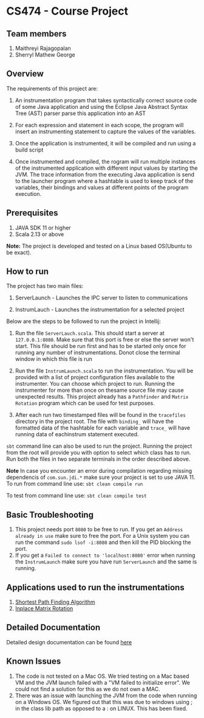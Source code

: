 # CS474 - Course Project
## Team members
1. Maithreyi Rajagopalan
2. Sherryl Mathew George
## Overview
The requirements of this project are:

1. An instrumentation program that takes syntactically correct source code of some Java application and using the Eclipse Java Abstract Syntax Tree (AST) parser parse this application into an AST

2. For each expression and statement in each scope, the program will insert an instrumenting statement to capture the values of the variables. 

3. Once the application is instrumented, it will be compiled and run using a build script

4. Once instrumented and compiled, the rogram will run multiple instances of the instrumented application with different input values by starting the JVM. The trace information from the executing Java application is send to the launcher program where a hashtable is used to keep track of the variables, their bindings and values at different points of the program execution.
## Prerequisites
1. JAVA SDK 11 or higher
2. Scala 2.13 or above

**Note:** The project is developed and tested on a Linux based OS(Ubuntu to be exact).
## How to run
The project has two main files:

1. ServerLaunch - Launches the IPC server to listen to communications

2. InstrumLauch - Launches the instrumentation for a selected project

Below are the steps to be followed to run the project in Intellij:

1. Run the file `ServerLauch.scala`. This should start a server at `127.0.0.1:8080`. Make sure that this port is free  or else the server won't start. This file should be run first and has to be started only once for running any number of instrumentations. Donot close the terminal window in which this file is run

2. Run the file `InstrumLaunch.scala` to run the instrumentation. You will be provided with a list of project configuration files available to the instrumenter. You can choose which project to run. Running the instrumenter for more than once on thesame source file may cause unexpected results. This project already has a `Pathfinder` and `Matrix Rotation` program which can be used for test purposes. 

3. After each run two timestamped files will be found in the `tracefiles` directory in the project root. The file with `binding_` will have the formatted data of the hashtable for each variable and `trace_` will have running data of eachinstrum statement executed.

`sbt` command line can also be used to run the project. Running the project from the root will provide you with option to select which class has to run. Run both the files in two separate terminals in the order described above.

**Note** In case you encounter an error during compilation regarding missing dependencis of `com.sun.jdi.*` make sure your project is set to use JAVA 11.
To run from command line use:
`sbt clean compile run`

To test from command line use:
`sbt clean compile test`

## Basic Troubleshooting
1. This project needs port `8080` to be free to run. If you get an `Address already in use` make sure to free the port. For a Unix system you can run the command `sudo lsof -i:8080` and then kill the PID blocking the port.
2. If you get a `Failed to connect to 'localhost:8080'` error when running the `InstrumLaunch` make sure you have run `ServerLaunch` and the same is running.

## Applications used to run the instrumentations
1. [Shortest Path Finding Algorithm](https://github.com/Suwadith/A-Star-Shortest-Pathfinding-Algorithm-Square-Grid-Java)
2. [Inplace Matrix Rotation](https://www.geeksforgeeks.org/inplace-rotate-square-matrix-by-90-degrees/)

## Detailed Documentation
Detailed design documentation can be found [here](report/report.pdf)

## Known Issues
1. The code is not tested on a Mac OS. We tried testing on a Mac based VM and the JVM launch failed with a "VM failed to initialize error". We could not find a solution for this as we do not own a MAC.
2. There was an issue with launching the JVM from the code when running on a Windows OS. We figured out that this was due to windows using ; in the class lib path as opposed to a : on LINUX. This has been fixed. 